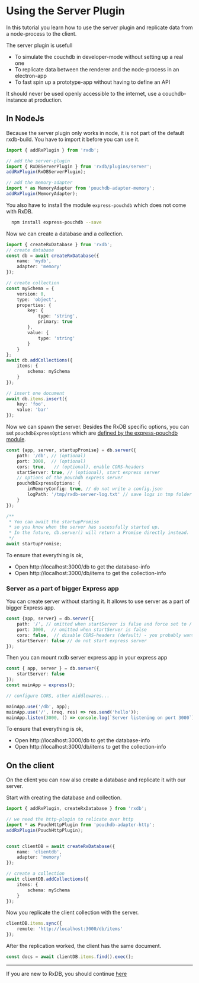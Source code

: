 # Using the Server Plugin

In this tutorial you learn how to use the server plugin and replicate data from a node-process to the client.

The server plugin is usefull

- To simulate the couchdb in developer-mode without setting up a real one
- To replicate data between the renderer and the node-process in an electron-app
- To fast spin up a prototype-app without having to define an API

It should never be used openly accessible to the internet, use a couchdb-instance at production.

## In NodeJs

Because the server plugin only works in node, it is not part of the default rxdb-build. You have to import it before you can use it.

```typescript
import { addRxPlugin } from 'rxdb';

// add the server-plugin
import { RxDBServerPlugin } from 'rxdb/plugins/server';
addRxPlugin(RxDBServerPlugin);

// add the memory-adapter
import * as MemoryAdapter from 'pouchdb-adapter-memory';
addRxPlugin(MemoryAdapter);
```

You also have to install the module `express-pouchdb` which does not come with RxDB.

```bash
  npm install express-pouchdb --save
```


Now we can create a database and a collection.

```typescript
import { createRxDatabase } from 'rxdb';
// create database
const db = await createRxDatabase({
    name: 'mydb',
    adapter: 'memory'
});

// create collection
const mySchema = {
    version: 0,
    type: 'object',
    properties: {
        key: {
            type: 'string',
            primary: true
        },
        value: {
            type: 'string'
        }
    }
};
await db.addCollections({
    items: {
        schema: mySchema
    }
});

// insert one document
await db.items.insert({
    key: 'foo',
    value: 'bar'
});
```

Now we can spawn the server. Besides the RxDB specific options, you can set `pouchdbExpressOptions` which are [defined by the express-pouchdb module](https://github.com/pouchdb/pouchdb-server#api).

```typescript
const {app, server, startupPromise} = db.server({
    path: '/db', // (optional)
    port: 3000,  // (optional)
    cors: true,   // (optional), enable CORS-headers
    startServer: true, // (optional), start express server
    // options of the pouchdb express server
    pouchdbExpressOptions: {
        inMemoryConfig: true, // do not write a config.json
        logPath: '/tmp/rxdb-server-log.txt' // save logs in tmp folder
    }
});

/**
 * You can await the startupPromise
 * so you know when the server has sucessfully started up.
 * In the future, db.server() will return a Promise directly instead.
 */
await startupPromise;

```

To ensure that everything is ok,

- Open http://localhost:3000/db to get the database-info
- Open http://localhost:3000/db/items to get the collection-info

### Server as a part of bigger Express app
You can create server without starting it. It allows to use server as a part of bigger Express app.

```typescript
const {app, server} = db.server({
    path: '/', // omitted when startServer is false and force set to /
    port: 3000,  // omitted when startServer is false
    cors: false,  // disable CORS-headers (default) - you probably want to configure CORS in your main app
    startServer: false // do not start express server
});
```

Then you can mount rxdb server express app in your express app

```typescript
const { app, server } = db.server({
    startServer: false
});
const mainApp = express();

// configure CORS, other middlewares...

mainApp.use('/db', app);
mainApp.use('/', (req, res) => res.send('hello'));
mainApp.listen(3000, () => console.log(`Server listening on port 3000`));
```

To ensure that everything is ok,

- Open http://localhost:3000/db to get the database-info
- Open http://localhost:3000/db/items to get the collection-info

## On the client

On the client you can now also create a database and replicate it with our server.

Start with creating the database and collection.
```typescript
import { addRxPlugin, createRxDatabase } from 'rxdb';

// we need the http-plugin to relicate over http
import * as PouchHttpPlugin from 'pouchdb-adapter-http';
addRxPlugin(PouchHttpPlugin);


const clientDB = await createRxDatabase({
    name: 'clientdb',
    adapter: 'memory'
});

// create a collection
await clientDB.addCollections({
    items: {
        schema: mySchema
    }
});
```

Now you replicate the client collection with the server.

```typescript
clientDB.items.sync({
    remote: 'http://localhost:3000/db/items'
});
```

After the replication worked, the client has the same document.

```typescript
const docs = await clientDB.items.find().exec();
```



--------------------------------------------------------------------------------

If you are new to RxDB, you should continue [here](../contribute.md)
